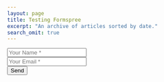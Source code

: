 ```yaml
---
layout: page
title: Testing Formspree
excerpt: "An archive of articles sorted by date."
search_omit: true
---
```


<form action="//formspree.io/sahir.bhatnagar@gmail.com"
      method="POST">
    <input type="text" name="name" placeholder="Your Name *"><BR>
    <input type="email" name="_replyto" placeholder="Your Email *"><BR>
    <input type="submit" value="Send">
</form>

<!--
<ul class="post-list">
{% for post in site.categories.articles %} 
  <li><article><a href="{{ site.url }}{{ post.url }}">{{ post.title }} <span class="entry-date"><time datetime="{{ post.date | date_to_xmlschema }}">{{ post.date | date: "%B %d, %Y" }}</time></span>{% if post.excerpt %} <span class="excerpt">{{ post.excerpt | remove: '<p>' | remove: '</p>' }}</span>{% endif %}</a></article></li>
{% endfor %}
</ul>-->
